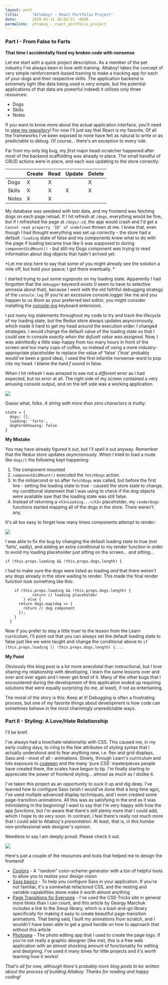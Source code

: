 ```yaml
---
layout: post
title:      "Attaboy! - React Portfolio Project"
date:       2020-02-11 16:02:51 -0500
permalink:  attaboy_-_react_portfolio_project
---
```



### Part I - From False to Farts 

**That time I accidentally fixed my broken code with nonsense**

Let me start with a quick project description. As a member of the pet industry I've always been in love with training. Attaboy! takes the concept of very simple reinforcement-based training to make a tracking app for each of your dogs and their respective skills. The application backend is extremely light (the data being used is very simple, but the potential applications of that data are powerful indeed) it utilizes only three resources: 
* Dogs
* Skills
* Notes 

If you want to know more about the actual application interface, you'll need to [view my repository](https://github.com/Eli1771/dog-trainer)! For now I'll just say that React is my favorite. Of all the frameworks I've been exposed to none have felt as natural to write or as predictable to debug. Of course... there's an exception to every rule. 

Far from my only big bug, my *first* major head-scratcher happened after most of the backend scaffolding was already in place. The small handful of CRUD actions were in place, and each was updating to the store correctly:


| | Create | Read | Update | Delete | 
|-----|----|----|----|------|
| Dogs | X | X | | X| 
| Skills | X | X | X | X | 
| Notes | X | X |    |   |    |


My database was seedeed with test data, and my frontend was fetching dogs on each page reload. If I hit refresh at `/dogs`, everything would be fine, but if I refreshed the page at `/dogs/:id`, the app would crash and I'd get a `Cannot read property 'ID' of undefined` thrown at me. I knew that, even though I had *thought* everything was set up correctly - the store had a default `:loading` state of false and my components knew what to do with the page if loading became true like it was supposed to during `componentDidMount()` - but still my Dogs component was trying to read information about dog objects that hadn't arrived yet. 

*Let me stop here to say that some of you might already see the solution a mile off, but hold your peace; I got there eventually. *

I started trying to put some signposts on my loading state. Apparently I had forgotten that the `debugger` keyword exists (I seem to have to selective amnesia about that), because I went with the old faithful debugging strategy of the `console.log` (If you're an excessive console.logger like me and you happen to us Atom as your preferred text editor, you might consider installing the [console-log](https://atom.io/packages/console-log) keyboard extension). 

I put many log statements throughout my code to try and track the lifecycle of my loading state, but the Redux store always updates asyncronously, which made it hard to get my head around the execution order. I changed strategies. I would change the default value of the loading state so that I could see in console *exactly when the defualt value was assigned*. Now, I was admittedly a little slap-happy from too many hours in front of the screen and too many cups of coffee, so instead of using a more industry-appropriate placeholder to replace the value of 'false' ('true' probably would've been a good idea), I used the first infantile nonsense-word to pop into my head. I blame the hard *f* sound in false. 

When I hit refresh I was amazed to see not a *different* error as I had expected, but no error at all. The right side of my screen contained a very amusing console output, and on the left side was a working application.

![](https://i.imgur.com/A60642X.png)

Guess what, folks. *A string with more than zero characters is truthy*. 

```
state = {
  dogs: [],
  loading: 'farts',
  dogFormShowing: false
}
```

**My Mistake**

You may have already figured it out, but I'll spell it out anyway. Remember that the Redux store updates *asyncronously*. When I tried to load a route like `dogs/1` the following kept happening:
1. The component mounted
2. `componentDidMount()` executed the `fetchDogs` action. 
3. In the milisecond or so after `fetchDogs` was called, but before the first line - setting the loading state to true - caused the store state to change, my conditional statement that I was using to check if the dog objects were available saw that the loading state was  still false. 
4. Instead of returning a `<h3>Loading...</h3>` placeholder, my `renderDogs` functions started mapping all of the dogs in the store. There weren't any. 

It's all too easy to forget how many times components attempt to render: 

![](https://i.imgur.com/uOuCjHV.png)

I was able to fix the bug by changing the default loading state to true (not 'farts', sadly), and adding an extra conditional to my render function in order to avoid my loading placeholder just sitting on the screen... and sitting... 

`if (this.props.loading && !this.props.dogs.length) {`

I had to make sure the dogs were listed as loading *and* that there weren't any dogs already in the store waiting to render. This made the final render function look something like this: 

```renderDogs = dogs => {
    if (this.props.loading && !this.props.dogs.length) {
		    return // loading placeholder
		} else {
      return dogs.map(dog => {
        return // dog component
      });
    }
  }
```

Now if you prefer to stay a little truer to the lesson from the Learn curriculum, I'll point out that you can always set the default loading state to false just like we were taught and change the conditional above to `if (this.props.loading || !this.props.dogs.length) {...`.



**My Point**

Obviously this blog post is a lot more anecdotal than instructional, but I love sharing my relationship with developing. I learn the same lessons over and over and over again and I never get tired of it. Many of the other bugs that I encountered during the development of this application ended up requiring solutions that were equally surprizing (to me, at least), if not as entertaining. 

The moral of the story is this: Keep at it! Debugging is often a frustrating process, but one of my favorite things about development is how code can sometimes behave in the most charmingly unpredictable ways. 

### Part  II - Styling: A Love/Hate Relationship

I'll be breif.

I've always had a love/hate relationship with CSS. This caused me, in my early coding days, to cling to the few attributes of styling syntax that I actually understood and to fear anything new, i.e. flex and grid displays, Sass and - most of all - animations. Slowly, through Learn's curriculum and lots exposure to [codepen](https://codepen.io/) and the many 'pure CSS' masterpieces people have created there, the scales have begun to tip. I'm finally starting to appreciate the power of frontend styling... *almost* as much as I dislike it. 

I've taken this project as an opportunity to suck it up and dig deep. I've learned how to configure Sass (wish I would've done *that* a long time ago), I've used multiple advanced display techniques, and I even created some page-transition-animations. All this was as satisfying in the end as it was intimidating in the beginning! I want to say that I'm very happy with how the app *functions*, but I'm aware that there's still plenty more that I could add, which I hope to do very soon. In contrast, I feel there's really not much more that I could add to Attaboy's *presontation*. At least, that is, in *this* humbe non-professional web designer's opinion.

Needless to say I am deeply proud. Please check it out. 

![](https://i.imgur.com/UDx0I3s.png)

Here's just a couple of the resources and tools that helped me to design the frontend! 
* [Coolors](https://coolors.co/) - A "random" color-scheme generator with a ton of helpful tools to allow you to realize your design vision
* [Sass basics](https://sass-lang.com/guide) - To help you configure Sass in your application. If you're not familiar, it's a somewhat refactored CSS, and the nesting and variable capabilities alone make it worth almost anything
* [Page Transitions for Everyone](https://css-tricks.com/page-transitions-for-everyone/) - I've used the CSS-Tricks site in general more times than I can count, and this article  by Georgy Marchuk includes a link to the Swup library, which is a load-and-go library specifically for making it easy to create beautiful page-transition animations. That being said, I built my animations from scratch, and I wouldn't have been able to get a good handle on how to approach that without this article
* [Photopea](https://www.photopea.com/) - The photo editing app that I used to create the page logo. If you're not really a graphic designer (like me), this is a free web application with an almost shocking amount of functionality for editing and designing. I've used it many times for little projects and it's worth learning how it works! 


*That's all for now, although there's probably more blog posts to be written about the process of building Attaboy. Thanks for reading and happy coding!* 
